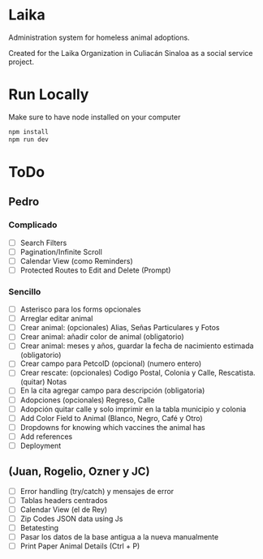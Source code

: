 # Laika

Administration system for homeless animal adoptions.

Created for the Laika Organization in Culiacán Sinaloa as a social service project.

# Run Locally

Make sure to have node installed on your computer

```bash
npm install
npm run dev
```

# ToDo

## Pedro

### Complicado

- [ ] Search Filters
- [ ] Pagination/Infinite Scroll
- [ ] Calendar View (como Reminders)
- [ ] Protected Routes to Edit and Delete (Prompt)

### Sencillo

- [ ] Asterisco para los forms opcionales
- [ ] Arreglar editar animal
- [ ] Crear animal: (opcionales) Alias, Señas Particulares y Fotos
- [ ] Crear animal: añadir color de animal (obligatorio)
- [ ] Crear animal: meses y años, guardar la fecha de nacimiento estimada (obligatorio)
- [ ] Crear campo para PetcoID (opcional) (numero entero)
- [ ] Crear rescate: (opcionales) Codigo Postal, Colonia y Calle, Rescatista. (quitar) Notas
- [ ] En la cita agregar campo para descripción (obligatoria)
- [ ] Adopciones (opcionales) Regreso, Calle
- [ ] Adopción quitar calle y solo imprimir en la tabla municipio y colonia
- [ ] Add Color Field to Animal (Blanco, Negro, Café y Otro)
- [ ] Dropdowns for knowing which vaccines the animal has
- [ ] Add references
- [ ] Deployment

## (Juan, Rogelio, Ozner y JC)

- [ ] Error handling (try/catch) y mensajes de error
- [ ] Tablas headers centrados
- [ ] Calendar View (el de Rey)
- [ ] Zip Codes JSON data using Js
- [ ] Betatesting
- [ ] Pasar los datos de la base antigua a la nueva manualmente
- [ ] Print Paper Animal Details (Ctrl + P)
